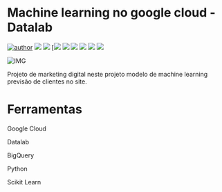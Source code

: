 # Machine learning no google cloud - Datalab

[![author](https://img.shields.io/badge/author-RafaelGallo-red.svg)](https://github.com/RafaelGallo?tab=repositories) 
[![](https://img.shields.io/badge/python-3.7+-blue.svg)](https://www.python.org/downloads/release/python-374/) 
[![](https://img.shields.io/badge/Pandas-blue.svg)](https://pandas.pydata.org/) 
[![](https://img.shields.io/badge/Matplotlib-blue.svg)
[![](https://img.shields.io/badge/Seaborn-green.svg)](https://seaborn.pydata.org/)
[![](https://img.shields.io/badge/Matplotlib-orange.svg)](https://scikit-learn.org/stable/) 
[![](https://img.shields.io/badge/Numpy-White.svg)](https://numpy.org/)
[![](https://img.shields.io/badge/GCP-write.svg)](https://cloud.google.com/) 
[![](https://img.shields.io/badge/Datalab-blue.svg)](https://cloud.google.com/datalab/docs)

![IMG](https://github.com/RafaelGallo/Google-Cloud---Datalab-machine-learning-/blob/main/im/001.gif)

Projeto de marketing digital neste projeto modelo de machine learning previsão de clientes no site.

# Ferramentas
Google Cloud

Datalab

BigQuery

Python

Scikit Learn
